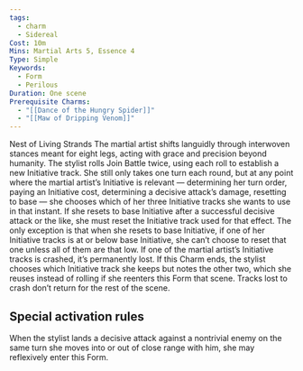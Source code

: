 ```yaml
---
tags:
  - charm
  - Sidereal
Cost: 10m
Mins: Martial Arts 5, Essence 4
Type: Simple
Keywords:
  - Form
  - Perilous
Duration: One scene
Prerequisite Charms:
  - "[[Dance of the Hungry Spider]]"
  - "[[Maw of Dripping Venom]]"
---
```

Nest of Living Strands The martial artist shifts languidly through interwoven stances meant for eight legs, acting with grace and precision beyond humanity. The stylist rolls Join Battle twice, using each roll to establish a new Initiative track. She still only takes one turn each round, but at any point where the martial artist’s Initiative is relevant — determining her turn order, paying an Initiative cost, determining a decisive attack’s damage, resetting to base — she chooses which of her three Initiative tracks she wants to use in that instant. If she resets to base Initiative after a successful decisive attack or the like, she must reset the Initiative track used for that effect. The only exception is that when she resets to base Initiative, if one of her Initiative tracks is at or below base Initiative, she can’t choose to reset that one unless all of them are that low. If one of the martial artist’s Initiative tracks is crashed, it’s permanently lost. If this Charm ends, the stylist chooses which Initiative track she keeps but notes the other two, which she reuses instead of rolling if she reenters this Form that scene. Tracks lost to crash don’t return for the rest of the scene. 

## Special activation rules

When the stylist lands a decisive attack against a nontrivial enemy on the same turn she moves into or out of close range with him, she may reflexively enter this Form.